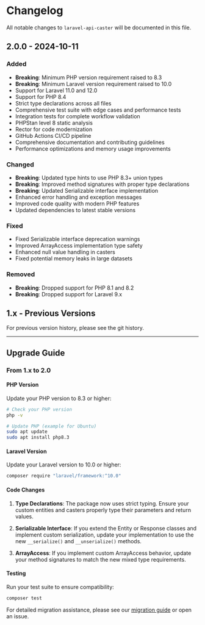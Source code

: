 # Changelog

All notable changes to `laravel-api-caster` will be documented in this file.

## 2.0.0 - 2024-10-11

### Added
- **Breaking**: Minimum PHP version requirement raised to 8.3
- **Breaking**: Minimum Laravel version requirement raised to 10.0
- Support for Laravel 11.0 and 12.0
- Support for PHP 8.4
- Strict type declarations across all files
- Comprehensive test suite with edge cases and performance tests
- Integration tests for complete workflow validation
- PHPStan level 8 static analysis
- Rector for code modernization
- GitHub Actions CI/CD pipeline
- Comprehensive documentation and contributing guidelines
- Performance optimizations and memory usage improvements

### Changed
- **Breaking**: Updated type hints to use PHP 8.3+ union types
- **Breaking**: Improved method signatures with proper type declarations
- **Breaking**: Updated Serializable interface implementation
- Enhanced error handling and exception messages
- Improved code quality with modern PHP features
- Updated dependencies to latest stable versions

### Fixed
- Fixed Serializable interface deprecation warnings
- Improved ArrayAccess implementation type safety
- Enhanced null value handling in casters
- Fixed potential memory leaks in large datasets

### Removed
- **Breaking**: Dropped support for PHP 8.1 and 8.2
- **Breaking**: Dropped support for Laravel 9.x

## 1.x - Previous Versions

For previous version history, please see the git history.

---

## Upgrade Guide

### From 1.x to 2.0

#### PHP Version
Update your PHP version to 8.3 or higher:
```bash
# Check your PHP version
php -v

# Update PHP (example for Ubuntu)
sudo apt update
sudo apt install php8.3
```

#### Laravel Version
Update your Laravel version to 10.0 or higher:
```bash
composer require "laravel/framework:^10.0"
```

#### Code Changes
1. **Type Declarations**: The package now uses strict typing. Ensure your custom entities and casters properly type their parameters and return values.

2. **Serializable Interface**: If you extend the Entity or Response classes and implement custom serialization, update your implementation to use the new `__serialize()` and `__unserialize()` methods.

3. **ArrayAccess**: If you implement custom ArrayAccess behavior, update your method signatures to match the new mixed type requirements.

#### Testing
Run your test suite to ensure compatibility:
```bash
composer test
```

For detailed migration assistance, please see our [migration guide](MIGRATION.md) or open an issue.
